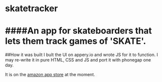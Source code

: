 skatetracker
============

####An app for skateboarders that lets them track games of 'SKATE'.
============

##How it was built
I bult the UI on appery.io and wrote JS for it to function. I may re-write it in pure HTML, CSS and JS and port it with phonegap one day. 

It is on the [amazon app store](http://www.amazon.co.uk/Francis-Lewis-Skate-Tracker/dp/B00W4DFFD8/) at the moment.

